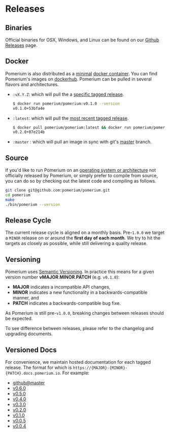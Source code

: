 # Releases

## Binaries

Official binaries for OSX, Windows, and Linux can be found on our [Github Releases](https://github.com/pomerium/pomerium/releases) page.

## Docker

Pomerium is also distributed as a [minimal](https://github.com/GoogleContainerTools/distroless) [docker container](https://www.docker.com/resources/what-container). You can find Pomerium's images on [dockerhub](https://hub.docker.com/r/pomerium/pomerium). Pomerium can be pulled in several flavors and architectures.

- `:vX.Y.Z`: which will pull the a [specific tagged release](https://github.com/pomerium/pomerium/tags).
  ```bash
  $ docker run pomerium/pomerium:v0.1.0 --version
  v0.1.0+53bfa4e
  ```

* `:latest`: which will pull the [most recent tagged release](https://github.com/pomerium/pomerium/releases).

  ```bash
  $ docker pull pomerium/pomerium:latest && docker run pomerium/pomerium:latest --version
  v0.2.0+87e214b
  ```

- `:master` : which will pull an image in sync with git's [master](https://github.com/pomerium/pomerium/tree/master) branch.

## Source

If you'd like to run Pomerium on an [operating system or architecture](https://gist.github.com/asukakenji/f15ba7e588ac42795f421b48b8aede63) not officially released by Pomerium, or simply prefer to compile from source, you can do so by checking out the latest code and compiling as follows.

```bash
git clone git@github.com:pomerium/pomerium.git
cd pomerium
make
./bin/pomerium --version
```

## Release Cycle

The current release cycle is aligned on a monthly basis. Pre-`1.0.0` we target a `MINOR` release on or around the **first day of each month**. We try to hit the targets as closely as possible, while still delivering a quality release.

## Versioning

Pomerium uses [Semantic Versioning](https://semver.org/). In practice this means for a given version number **vMAJOR**.**MINOR**.**PATCH** (e.g. `v0.1.0`):

- **MAJOR** indicates a incompatible API changes,
- **MINOR** indicates a new functionality in a backwards-compatible manner, and
- **PATCH** indicates a backwards-compatible bug fixe.

As Pomerium is still pre-`v1.0.0`, breaking changes between releases should be expected.

To see difference between releases, please refer to the changelog and upgrading documents.

## Versioned Docs

For convenience, we maintain hosted documentation for each tagged release. The format for which is `https://{MAJOR}-{MINOR}-{PATCH}.docs.pomerium.io`. For example:

- [github@master](https://master.docs.pomerium.io/)
- [v0.6.0](https://0-6-0.docs.pomerium.io/)
- [v0.5.0](https://0-5-0.docs.pomerium.io/)
- [v0.4.0](https://0-4-0.docs.pomerium.io/)
- [v0.3.0](https://0-3-0.docs.pomerium.io/)
- [v0.2.0](https://0-2-0.docs.pomerium.io/)
- [v0.1.0](https://0-1-0.docs.pomerium.io/)
- [v0.0.5](https://0-0-5.docs.pomerium.io/)
- [v0.0.4](https://0-0-4.docs.pomerium.io/)
